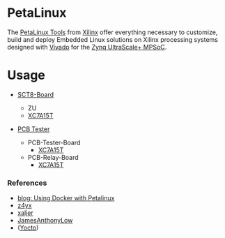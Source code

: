 # PetaLinux

The [PetaLinux Tools](https://www.xilinx.com/products/design-tools/embedded-software/petalinux-sdk.html) from [Xilinx](https://www.xilinx.com/) offer everything necessary to customize, build and deploy Embedded Linux solutions on Xilinx processing systems designed with [Vivado](https://www.xilinx.com/products/design-tools/vivado.html) for the [Zynq UltraScale+ MPSoC](https://www.xilinx.com/products/silicon-devices/soc/zynq-ultrascale-mpsoc.html).

# Usage
  - [SCT8-Board](https://github.com/Semi-ATE/SCT8-Board)
    - ZU
    - [XC7A15T](https://www.avnet.com/shop/emea/products/xilinx/xc7a15t-1csg324c-3074457345629544898/)
  
  - [PCB Tester](https://github.com/Semi-ATE/PCB-Tester)
    - PCB-Tester-Board
      - [XC7A15T](https://www.avnet.com/shop/emea/products/xilinx/xc7a15t-1csg324c-3074457345629544898/)
    - PCB-Relay-Board
      - [XC7A15T](https://www.avnet.com/shop/emea/products/xilinx/xc7a15t-1csg324c-3074457345629544898/)

### References
  - [blog: Using Docker with Petalinux](https://patocarr.com/blog/2018/10/01/Using-Docker-with-Petalinux.html)
  - [z4yx](https://github.com/z4yx/petalinux-docker/blob/master/Dockerfile)
  - [xaljer](https://github.com/xaljer/petalinux-docker/blob/master/Dockerfile)
  - [JamesAnthonyLow](https://github.com/JamesAnthonyLow/docker-xilinx-petalinux-desktop/blob/master/Dockerfile)
  - ([Yocto](https://xilinx-wiki.atlassian.net/wiki/spaces/A/pages/84508673/Docker+on+Zynq+Ultrascale+Xilinx+Yocto+Flow))

